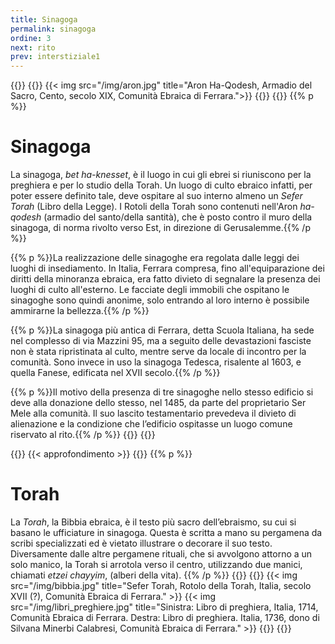 ```yaml
---
title: Sinagoga
permalink: sinagoga
ordine: 3
next: rito
prev: interstiziale1
---
```


{{<row>}}
{{<column>}}
{{< img src="/img/aron.jpg" title="Aron Ha-Qodesh, Armadio del Sacro, Cento, secolo XIX, Comunità Ebraica di Ferrara.">}}
{{</column>}}
{{<column>}}
{{% p %}}
# Sinagoga

La sinagoga, *bet ha-knesset*, è il luogo in cui gli ebrei si riuniscono per la preghiera e per lo studio della Torah. Un luogo di culto ebraico infatti, per poter
essere definito tale, deve ospitare al suo interno almeno un *Sefer Torah* (Libro della Legge).
I Rotoli della Torah sono contenuti nell'Aron *ha-qodesh* (armadio del santo/della santità), che è posto contro il muro della sinagoga, di norma rivolto verso Est,
in direzione di Gerusalemme.{{% /p %}}

{{% p %}}La realizzazione delle sinagoghe era regolata dalle leggi dei luoghi di insediamento. In Italia, Ferrara compresa, fino all'equiparazione dei diritti della minoranza ebraica, era fatto divieto di segnalare la presenza dei luoghi di culto all'esterno. Le facciate degli immobili che ospitano le sinagoghe sono quindi
anonime, solo entrando al loro interno è possibile ammirarne la bellezza.{{% /p %}}

{{% p %}}La sinagoga più antica di Ferrara, detta Scuola Italiana, ha sede nel complesso di via Mazzini 95, ma a seguito delle devastazioni fasciste non è stata
ripristinata al culto, mentre serve da locale di incontro per la comunità. Sono invece in uso la sinagoga Tedesca, risalente al 1603, e quella Fanese, edificata
nel XVII secolo.{{% /p %}}

{{% p %}}Il motivo della presenza di tre sinagoghe nello stesso edificio si deve alla donazione dello stesso, nel 1485, da parte del proprietario Ser Mele alla comunità. Il
suo lascito testamentario prevedeva il divieto di alienazione e la condizione che l’edificio ospitasse un luogo comune riservato al rito.{{% /p %}}
{{</column>}}
{{</row>}}

{{<row class="approfondimento">}}
{{< approfondimento >}}
{{<column>}}
{{% p %}}
# Torah
La *Torah*, la Bibbia ebraica, è il testo più sacro dell’ebraismo, su cui si basano le ufficiature in sinagoga. Questa è scritta a mano su pergamena da scribi
specializzati ed è vietato illustrare o decorare il suo testo. Diversamente dalle altre pergamene rituali, che si avvolgono attorno a un solo manico, la Torah si arrotola
verso il centro, utilizzando due manici, chiamati *etzei chayyim*, (alberi della vita).
{{% /p %}}
{{</column>}}
{{<column>}}
{{< img src="/img/bibbia.jpg" title="Sefer Torah, Rotolo della Torah, Italia, secolo XVII (?), Comunità Ebraica di Ferrara." >}}
{{< img src="/img/libri_preghiere.jpg" title="Sinistra: Libro di preghiera, Italia, 1714, Comunità Ebraica di Ferrara. Destra: Libro di preghiera. Italia, 1736, dono di Silvana Minerbi Calabresi, Comunità Ebraica di Ferrara." >}}
{{</column>}}
{{</row>}}